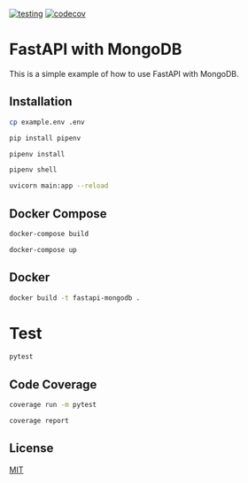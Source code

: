 <!-- Generate Readme for fastapi appication with mongo db using pipenv -->


[![testing](https://github.com/Proahmedjaved/elevatus-assignment/actions/workflows/pytest_coverage.yml/badge.svg?branch=main)](https://github.com/Proahmedjaved/elevatus-assignment/actions/workflows/pytest_coverage.yml) [![codecov](https://codecov.io/gh/Proahmedjaved/elevatus-assignment/branch/main/graph/badge.svg?token=99L5K24GKD)](https://codecov.io/gh/Proahmedjaved/elevatus-assignment)
# FastAPI with MongoDB

This is a simple example of how to use FastAPI with MongoDB.

## Installation

<!-- copy example env file -->

```bash
cp example.env .env
```

<!-- install pipenv -->

```bash
pip install pipenv
```

<!-- install dependencies -->

```bash
pipenv install
```

<!-- activate virtual environment -->

```bash
pipenv shell
```

<!-- run application -->

```bash
uvicorn main:app --reload
```

## Docker Compose

<!-- build docker image -->

```bash
docker-compose build
```

<!-- run docker container -->

```bash
docker-compose up
```

## Docker

<!-- build docker image -->

```bash
docker build -t fastapi-mongodb .
```

# Test

<!-- test application -->

```bash
pytest
```
## Code Coverage

<!-- test application -->

```bash
coverage run -m pytest
```

<!-- generate report -->

```bash
coverage report
```
## License

[MIT](https://choosealicense.com/licenses/mit/)
